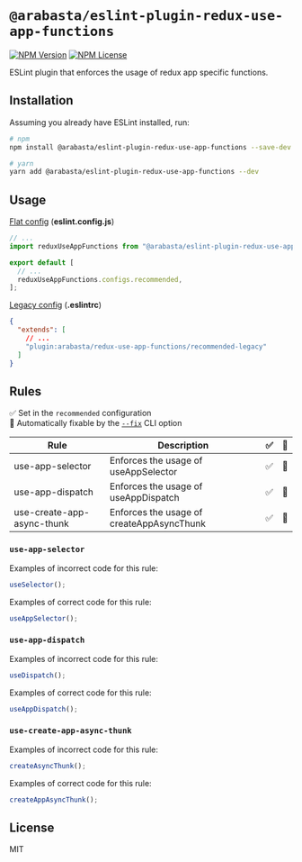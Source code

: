 # `@arabasta/eslint-plugin-redux-use-app-functions`

[![NPM Version](https://img.shields.io/npm/v/%40arabasta%2Feslint-plugin-redux-use-app-functions)](https://www.npmjs.com/package/@arabasta/eslint-plugin-redux-use-app-functions)
[![NPM License](https://img.shields.io/npm/l/%40arabasta%2Feslint-plugin-redux-use-app-functions)](https://github.com/CloudNStoyan/arabasta/blob/main/eslint-plugin-redux-use-app-functions/LICENSE)

ESLint plugin that enforces the usage of redux app specific functions.

## Installation

Assuming you already have ESLint installed, run:

```sh
# npm
npm install @arabasta/eslint-plugin-redux-use-app-functions --save-dev

# yarn
yarn add @arabasta/eslint-plugin-redux-use-app-functions --dev
```

## Usage

[Flat config](https://eslint.org/docs/latest/use/configure/configuration-files)
(**eslint.config.js**)

```js
// ...
import reduxUseAppFunctions from "@arabasta/eslint-plugin-redux-use-app-functions";

export default [
  // ...
  reduxUseAppFunctions.configs.recommended,
];
```

[Legacy config](https://eslint.org/docs/latest/use/configure/configuration-files-deprecated)
(**.eslintrc**)

```json
{
  "extends": [
    // ...
    "plugin:arabasta/redux-use-app-functions/recommended-legacy"
  ]
}
```

## Rules

✅ Set in the `recommended` configuration\
🔧 Automatically fixable by the [`--fix`](https://eslint.org/docs/latest/user-guide/command-line-interface#--fix) CLI option

| Rule                                    | Description                                          | ✅ | 🔧 |
| --------------------------------------- | ---------------------------------------------------- | :-: | :-: |
| use-app-selector                        | Enforces the usage of useAppSelector                 | ✅ | 🔧 |
| use-app-dispatch                        | Enforces the usage of useAppDispatch                 | ✅ | 🔧 |
| use-create-app-async-thunk              | Enforces the usage of createAppAsyncThunk            | ✅ | 🔧 |

### `use-app-selector`

Examples of incorrect code for this rule:
```js
useSelector();
```

Examples of correct code for this rule:
```js
useAppSelector();
```

### `use-app-dispatch`

Examples of incorrect code for this rule:
```js
useDispatch();
```

Examples of correct code for this rule:
```js
useAppDispatch();
```

### `use-create-app-async-thunk`

Examples of incorrect code for this rule:
```js
createAsyncThunk();
```

Examples of correct code for this rule:
```js
createAppAsyncThunk();
```

## License

MIT
